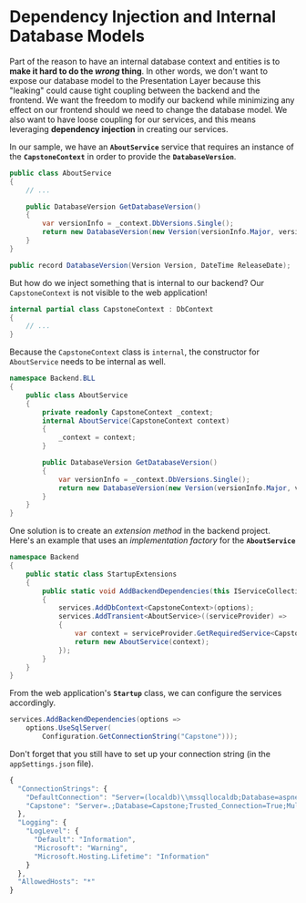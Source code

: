 # Dependency Injection and Internal Database Models

Part of the reason to have an internal database context and entities is to **make it hard to do the *wrong* thing**. In other words, we don't want to expose our database model to the Presentation Layer because this "leaking" could cause tight coupling between the backend and the frontend. We want the freedom to modify our backend while minimizing any effect on our frontend should we need to change the database model. We also want to have loose coupling for our services, and this means leveraging **dependency injection** in creating our services.

In our sample, we have an **`AboutService`** service that requires an instance of the **`CapstoneContext`** in order to provide the **`DatabaseVersion`**.

```cs
public class AboutService
{
    // ...

    public DatabaseVersion GetDatabaseVersion()
    {
        var versionInfo = _context.DbVersions.Single();
        return new DatabaseVersion(new Version(versionInfo.Major, versionInfo.Minor, versionInfo.Build), versionInfo.ReleaseDate);
    }
}
```

```cs
public record DatabaseVersion(Version Version, DateTime ReleaseDate);
```

But how do we inject something that is internal to our backend? Our `CapstoneContext` is not visible to the web application!

```cs
internal partial class CapstoneContext : DbContext
{
    // ...
}
```

Because the `CapstoneContext` class is `internal`, the constructor for `AboutService` needs to be internal as well.

```cs
namespace Backend.BLL
{
    public class AboutService
    {
        private readonly CapstoneContext _context;
        internal AboutService(CapstoneContext context)
        {
            _context = context;
        }

        public DatabaseVersion GetDatabaseVersion()
        {
            var versionInfo = _context.DbVersions.Single();
            return new DatabaseVersion(new Version(versionInfo.Major, versionInfo.Minor, versionInfo.Build), versionInfo.ReleaseDate);
        }
    }
}
```

One solution is to create an *extension method* in the backend project. Here's an example that uses an *implementation factory* for the **`AboutService`**

```cs
namespace Backend
{
    public static class StartupExtensions
    {
        public static void AddBackendDependencies(this IServiceCollection services, Action<DbContextOptionsBuilder> options)
        {
            services.AddDbContext<CapstoneContext>(options);
            services.AddTransient<AboutService>((serviceProvider) => 
            {
                var context = serviceProvider.GetRequiredService<CapstoneContext>();
                return new AboutService(context);
            });
        }
    }
}
```

From the web application's **`Startup`** class, we can configure the services accordingly.

```cs
services.AddBackendDependencies(options =>
    options.UseSqlServer(
        Configuration.GetConnectionString("Capstone")));
```

Don't forget that you still have to set up your connection string (in the `appSettings.json` file).

```js
{
  "ConnectionStrings": {
    "DefaultConnection": "Server=(localdb)\\mssqllocaldb;Database=aspnet-WebApp-53bc9b9d-9d6a-45d4-8429-2a2761773502;Trusted_Connection=True;MultipleActiveResultSets=true",
    "Capstone": "Server=.;Database=Capstone;Trusted_Connection=True;MultipleActiveResultSets=true"
  },
  "Logging": {
    "LogLevel": {
      "Default": "Information",
      "Microsoft": "Warning",
      "Microsoft.Hosting.Lifetime": "Information"
    }
  },
  "AllowedHosts": "*"
}
```

